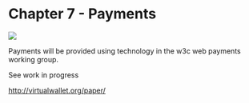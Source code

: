# Chapter 7 - Payments

![](http://virtualwallet.org/paper/paper.png)

Payments will be provided using technology in the w3c web payments working group.

See work in progress

http://virtualwallet.org/paper/

